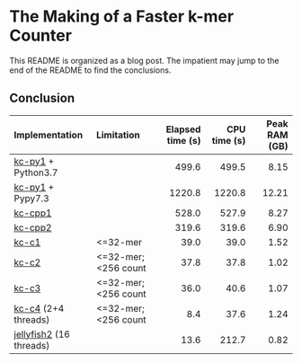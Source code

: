 # The Making of a Faster k-mer Counter

This README is organized as a blog post. The impatient may jump to the end of
the README to find the conclusions.

## Conclusion

|Implementation                 |Limitation          |Elapsed time (s)|CPU time (s)|Peak RAM (GB)|
|:------------------------------|:-------------------|---------------:|-----------:|------------:|
|[kc-py1](kc-py1.py) + Python3.7|                    |           499.6|       499.5|         8.15|
|[kc-py1](kc-py1.py) + Pypy7.3  |                    |          1220.8|      1220.8|        12.21|
|[kc-cpp1](kc-cpp1.cpp)         |                    |           528.0|       527.9|         8.27|
|[kc-cpp2](kc-cpp2.cpp)         |                    |           319.6|       319.6|         6.90|
|[kc-c1](kc-c1.c)               |<=32-mer            |            39.0|        39.0|         1.52|
|[kc-c2](kc-c2.c)               |<=32-mer; <256 count|            37.8|        37.8|         1.02|
|[kc-c3](kc-c3.c)               |<=32-mer; <256 count|            36.0|        40.6|         1.07|
|[kc-c4](kc-c4.c) (2+4 threads) |<=32-mer; <256 count|             8.4|        37.6|         1.24|
|[jellyfish2][jf] (16 threads)  |                    |            13.6|       212.7|         0.82|

[jf]: http://www.genome.umd.edu/jellyfish.html
